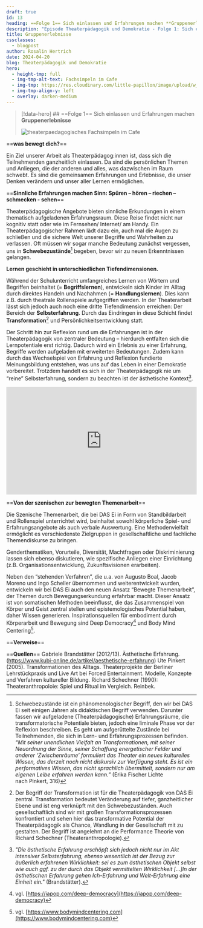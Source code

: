 ```yaml
---
draft: true
id: 13
heading: ==Folge 1== Sich einlassen und Erfahrungen machen **Gruppenerlebnisse**
description: "Episode Theaterpädagogik und Demokratie - Folge 1: Sich einlassen und Erfahrungen machen"
title: Gruppenerlebnisse
cssclasses:
  - blogpost
author: Rosalin Hertrich
date: 2024-04-20
blog: Theaterpädagogik und Demokratie
hero:
  - height-tmp: full
  - img-tmp-alt-text: Fachsimpeln im Cafe
  - img-tmp: https://res.cloudinary.com/little-papillon/image/upload/w_400/v1722971694/dasei/EpisodenHeadbilder_ropdu7.jpg
  - img-tmp-align-y: left
  - overlay: darken-medium
---
```

> [!data-hero] ## ==Folge 1== Sich einlassen und Erfahrungen machen **Gruppenerlebnisse**
> 
> ![theaterpaedagogisches Fachsimpeln im Cafe](https://res.cloudinary.com/little-papillon/image/upload/w_400/v1722971694/dasei/EpisodenHeadbilder_ropdu7.jpg)

<!-- PUBLISH-FROM-HERE -->

==**was bewegt dich?**==

Ein Ziel unserer Arbeit als Theaterpädagog:innen ist, dass sich die Teilnehmenden ganzheitlich einlassen. Da sind die persönlichen Themen und Anliegen, die der anderen und alles, was dazwischen im Raum schwebt. Es sind die gemeinsamen Erfahrungen und Erlebnisse, die unser Denken verändern und unser aller Lernen ermöglichen. 

==**Sinnliche Erfahrungen machen Sinn: Spüren – hören – riechen – schmecken - sehen**==

Theaterpädagogische Angebote bieten sinnliche Erkundungen in einem thematisch aufgeladenen Erfahrungsraum. Diese Reise findet nicht nur kognitiv statt oder wie im Fernsehen/ Internet/ am Handy. Ein Theaterpädagogischer Rahmen lädt dazu ein, auch mal die Augen zu schließen und die sichere Welt unserer Begriffe und Wahrheiten zu verlassen. Oft müssen wir sogar manche Bedeutung zunächst vergessen, uns in **Schwebezustände**[^1] begeben, bevor wir zu neuen Erkenntnissen gelangen. 
  
**Lernen geschieht in unterschiedlichen Tiefendimensionen.**   
  
Während der Schulunterricht umfangreiches Lernen von Wörtern und Begriffen beinhaltet (= **Begriffslernen**), entwickeln sich Kinder im Alltag durch direktes Handeln und Nachahmen (= **Handlungslernen**). Dies kann z.B. durch theatrale Rollenspiele aufgegriffen werden. In der Theaterarbeit lässt sich jedoch auch noch eine dritte Tiefendimension erreichen: Der Bereich der **Selbsterfahrung**. Durch das Eindringen in diese Schicht findet **Transformation**[^2] und Persönlichkeitsentwicklung statt.   
  
Der Schritt hin zur Reflexion rund um die Erfahrungen ist in der Theaterpädagogik von zentraler Bedeutung – hierdurch entfalten sich die Lernpotentiale erst richtig. Dadurch wird ein Erlebnis zu einer Erfahrung, Begriffe werden aufgeladen mit erweiterten Bedeutungen. Zudem kann durch das Wechselspiel von Erfahrung und Reflexion fundierte Meinungsbildung entstehen, was uns auf das Leben in einer Demokratie vorbereitet. Trotzdem handelt es sich in der Theaterpädagogik nie um “reine” Selbsterfahrung, sondern zu beachten ist der ästhetische Kontext[^3].


<div style="padding:56.25% 0 0 0;position:relative;"><iframe src="https://player.vimeo.com/video/923838347?badge=0&amp;autopause=0&amp;player_id=0&amp;app_id=58479" frameborder="0" allow="autoplay; fullscreen; picture-in-picture; clipboard-write" style="position:absolute;top:0;left:0;width:100%;height:100%;" title="2 Gehört werden – die Erfahrung von Selbstwirksamkeit" data-ready="true"></iframe></div>

==**Von der szenischen zur bewegten Themenarbeit**==

Die Szenische Themenarbeit, die bei DAS Ei in Form von Standbildarbeit und Rollenspiel unterrichtet wird, beinhaltet sowohl körperliche Spiel- und Erfahrungsangebote als auch verbale Auswertung. Eine Methodenvielfalt ermöglicht es verschiedenste Zielgruppen in gesellschaftliche und fachliche Themendiskurse zu bringen. 

Genderthematiken, Vorurteile, Diversität, Machtfragen oder Diskriminierung lassen sich ebenso diskutieren, wie spezifische Anliegen einer Einrichtung (z.B. Organisationsentwicklung, Zukunftsvisionen erarbeiten). 

Neben den “stehenden Verfahren”, die u.a. von Augusto Boal, Jacob Moreno und Ingo Scheller übernommen und weiterentwickelt wurden, entwickeln wir bei DAS Ei auch den neuen Ansatz “Bewegte Themenarbeit”, der Themen durch Bewegungserkundung erfahrbar macht. Dieser Ansatz ist von somatischen Methoden beeinflusst, die das Zusammenspiel von Körper und Geist zentral stellen und epistemologisches Potential haben, daher Wissen generieren. Inspirationsquellen für embodiment durch Körperarbeit und Bewegung sind Deep Democracy[^4] und Body Mind Centering[^5].  

==**Verweise**==

[^1]: Schwebezustände ist ein phänomenologischer Begriff, den wir bei DAS Ei seit einigen Jahren als didaktischen Begriff verwenden. Darunter fassen wir aufgeladene (Theaterpädagogische) Erfahrungsräume, die transformatorische Potentiale bieten, jedoch eine liminale Phase vor der Reflexion beschreiben. Es geht um aufgerüttelte Zustände bei Teilnehmenden, die sich in Lern- und Erfahrungsprozessen befinden. _“Mit seiner unendlichen Vielfalt an Transformationen, mit seiner Neuordnung der Sinne, seiner Schaffung energetischer Felder und anderer ‘Zwischenräume’ formuliert das Theater ein neues kulturelles Wissen, das derzeit noch nicht diskursiv zur Verfügung steht. Es ist ein performatives Wissen, das nicht sprachlich übermittelt, sondern nur am eigenen Leibe erfahren werden kann.”_ (Erika Fischer Lichte nach Pinkert, 316)

[^2]: Der Begriff der Transformation ist für die Theaterpädagogik von DAS Ei zentral. Transformation bedeutet Veränderung auf tiefer, ganzheitlicher Ebene und ist eng verknüpft mit den Schwebezuständen. Auch gesellschaftlich sind wir mit großen Transformationsprozessen konfrontiert und sehen hier das transformative Potential der Theaterpädagogik als Chance, Wandlung in der Gesellschaft mit zu gestalten. Der Begriff ist angelehnt an die Performance Theorie von Richard Schechner (Theateranthropologie).

[^3]: _"Die ästhetische Erfahrung erschöpft sich jedoch nicht nur im Akt intensiver Selbsterfahrung, ebenso wesentlich ist der Bezug zur äußerlich erfahrenen Wirklichkeit: sei es zum ästhetischen Objekt selbst wie auch ggf. zu der durch das Objekt vermittelten Wirk­lichkeit [...]In der ästhetischen Erfahrung gehen Ich-­Erfahrung und Welt­-Erfahrung eine Einheit ein."_ (Brandstätter).

[^4]: vgl. [https://iapop.com/deep-democracy](https://iapop.com/deep-democracy)

[^5]: vgl. [https://www.bodymindcentering.com](https://www.bodymindcentering.com)

==**Quellen**==
Gabriele Brandstätter (2012/13). Ästhetische Erfahrung. (https://www.kubi-online.de/artikel/aesthetische-erfahrung)
Ute Pinkert (2005). Transformationen des Alltags. Theaterprojekte der Berliner Lehrstückpraxis und Live Art bei Forced Entertainment. Modelle, Konzepte und Verfahren kultureller Bildung.
Richard Schechner (1990): Theateranthropoloie: Spiel und Ritual im Vergleich. Reinbek.